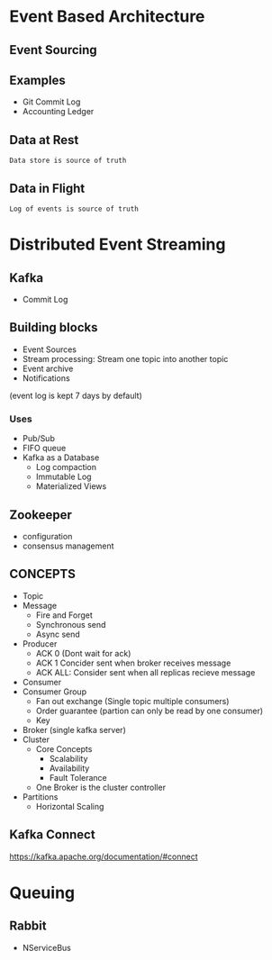 # Event Based Architecture
## Event Sourcing
## Examples
- Git Commit Log 
- Accounting Ledger

## Data at Rest
    Data store is source of truth
## Data in Flight
    Log of events is source of truth



# Distributed Event Streaming
## Kafka
* Commit Log

## Building blocks
- Event Sources
- Stream processing: Stream one topic into another topic
- Event archive
- Notifications

(event log is kept 7 days by default)
### Uses
* Pub/Sub
* FIFO queue
* Kafka as a Database
    * Log compaction
    * Immutable Log
    * Materialized Views
## Zookeeper
* configuration
* consensus management
## CONCEPTS
* Topic
* Message
    * Fire and Forget
    * Synchronous send
    * Async send
* Producer
    * ACK 0 (Dont wait for ack)
    * ACK 1 Concider sent when broker receives message
    * ACK ALL:  Consider sent when all replicas recieve message
* Consumer
* Consumer Group
    * Fan out exchange (Single topic multiple consumers)
    * Order guarantee (partion can only be read by one consumer)
    * Key
* Broker (single kafka server)
* Cluster
    * Core Concepts
        * Scalability
        * Availability
        * Fault Tolerance
    * One Broker is the cluster controller
* Partitions
    * Horizontal Scaling


## Kafka Connect
https://kafka.apache.org/documentation/#connect

# Queuing
## Rabbit
* NServiceBus
